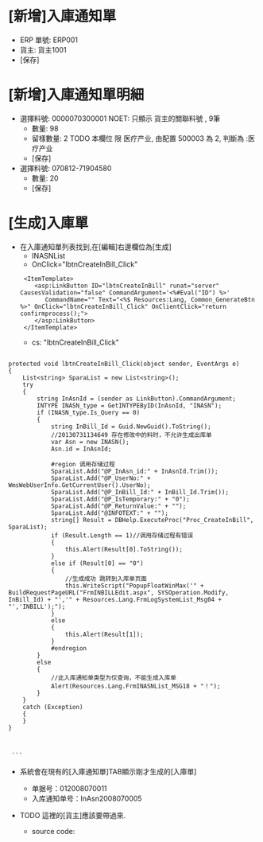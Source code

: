# [新增]入庫通知單
  * ERP 單號: ERP001
  * 貨主: 貨主1001
  * [保存]
  
# [新增]入庫通知單明細
  * 選擇料號: 0000070300001   NOET: 只顯示 貨主的關聯料號 , 9筆
    * 數量: 98
    * 留樣數量: 2  TODO  本欄位 限 医疗产业, 由配置 500003	為 2, 判斷為 :医疗产业
    * [保存]
  * 選擇料號: 070812-71904580  
    * 數量: 20
    * [保存]
   
  # [生成]入庫單
   * 在入庫通知單列表找到,在[編輯]右邊欄位為[生成]
     * INASNList
     * OnClick="lbtnCreateInBill_Click"
     ```
      <ItemTemplate>
         <asp:LinkButton ID="lbtnCreateInBill" runat="server" CausesValidation="false" CommandArgument='<%#Eval("ID") %>'
            CommandName="" Text="<%$ Resources:Lang, Common_GenerateBtn %>" OnClick="lbtnCreateInBill_Click" OnClientClick="return confirmprocess();">  
         </asp:LinkButton>
      </ItemTemplate>
     ```
     * cs: "lbtnCreateInBill_Click"
     ```
     
    protected void lbtnCreateInBill_Click(object sender, EventArgs e)
    {
        List<string> SparaList = new List<string>();
        try
        {
            string InAsnId = (sender as LinkButton).CommandArgument;
            INTYPE INASN_type = GetINTYPEByID(InAsnId, "INASN");
            if (INASN_type.Is_Query == 0)
            {
                string InBill_Id = Guid.NewGuid().ToString();
                //20130731134649 存在修改中的料时，不允许生成出库单
                var Asn = new INASN();
                Asn.id = InAsnId;

                #region 调用存储过程
                SparaList.Add("@P_InAsn_id:" + InAsnId.Trim());
                SparaList.Add("@P_UserNo:" + WmsWebUserInfo.GetCurrentUser().UserNo);
                SparaList.Add("@P_InBill_Id:" + InBill_Id.Trim());
                SparaList.Add("@P_IsTemporary:" + "0");
                SparaList.Add("@P_ReturnValue:" + "");
                SparaList.Add("@INFOTEXT:" + "");
                string[] Result = DBHelp.ExecuteProc("Proc_CreateInBill", SparaList);
                if (Result.Length == 1)//调用存储过程有错误
                {
                    this.Alert(Result[0].ToString());
                }
                else if (Result[0] == "0")
                {
                    //生成成功 跳转到入库单页面
                    this.WriteScript("PopupFloatWinMax('" + BuildRequestPageURL("FrmINBILLEdit.aspx", SYSOperation.Modify, InBill_Id) + "','" + Resources.Lang.FrmLogSystemList_Msg04 + "','INBILL');");
                }
                else
                {
                    this.Alert(Result[1]);
                }
                #endregion
            }
            else
            {
                //此入库通知单类型为仅查询，不能生成入库单
                Alert(Resources.Lang.FrmINASNList_MSG18 + "！");
            }
        }
        catch (Exception)
        {
        }
    }

     
     
     ```
   
   
   
   * 系統會在現有的[入庫通知單]TAB顯示剛才生成的[入庫單]
     * 单据号：012008070011
     * 入库通知单号：InAsn2008070005
      
   * TODO 這裡的[貨主]應該要帶過來. 
     * source code:
  
